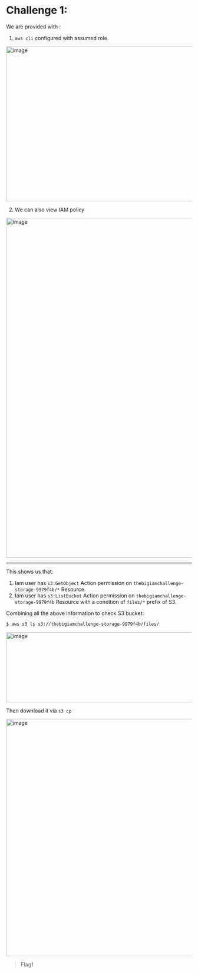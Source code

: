 # Challenge 1:

We are provided with :
1. `aws cli` configured with assumed role.

<img width="2036" height="420" alt="image" src="https://github.com/user-attachments/assets/93ac9d54-0c29-4167-8412-539e054c5be2" />

2. We can also view IAM policy

<img width="1204" height="921" alt="image" src="https://github.com/user-attachments/assets/c841109c-f849-4d98-a162-f4bad3f013d5" />

-----

This shows us that:
1. Iam user has `s3:GetObject` Action permission on `thebigiamchallenge-storage-9979f4b/*` Resource.
2. Iam user has `s3:ListBucket` Action permission on `thebigiamchallenge-storage-9979f4b` Resource with a condition of `files/*` prefix of S3.

Combining all the above information to check S3 bucket:
```bash
$ aws s3 ls s3://thebigiamchallenge-storage-9979f4b/files/
```
<img width="1217" height="190" alt="image" src="https://github.com/user-attachments/assets/9f515829-2396-4c0a-9015-903aa8204299" />

Then download it via `s3 cp`

<img width="2799" height="643" alt="image" src="https://github.com/user-attachments/assets/dccc459b-6323-4333-b8b8-599590af9df4" />

> Flag1
